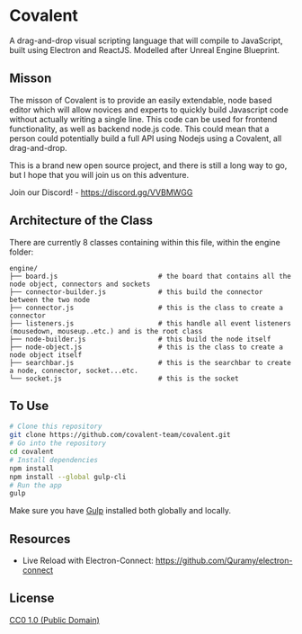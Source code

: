 # Covalent

A drag-and-drop visual scripting language that will compile to JavaScript, built using Electron and ReactJS. 
Modelled after Unreal Engine Blueprint. 

## Misson

The misson of Covalent is to provide an easily extendable, node based editor which will allow novices and experts to quickly build Javascript code without actually writing a single line. This code can be used for frontend functionality, as well as backend node.js code. This could mean that a person could potentially build a full API using Nodejs using a Covalent, all drag-and-drop.

This is a brand new open source project, and there is still a long way to go, but I hope that you will join us on this adventure.

Join our Discord! - https://discord.gg/VVBMWGG

## Architecture of the Class 
There are currently 8 classes containing within this file, within the engine folder:  

    engine/
    ├── board.js                         # the board that contains all the node object, connectors and sockets 
    ├── connector-builder.js             # this build the connector between the two node 
    ├── connector.js                     # this is the class to create a connector 
    ├── listeners.js                     # this handle all event listeners (mousedown, mouseup..etc.) and is the root class 
    ├── node-builder.js                  # this build the node itself             
    ├── node-object.js                   # this is the class to create a node object itself 
    ├── searchbar.js                     # this is the searchbar to create a node, connector, socket...etc. 
    └── socket.js                        # this is the socket 
    

## To Use
```bash
# Clone this repository
git clone https://github.com/covalent-team/covalent.git 
# Go into the repository
cd covalent 
# Install dependencies
npm install 
npm install --global gulp-cli 
# Run the app
gulp 
```
Make sure you have [Gulp](https://github.com/gulpjs/gulp/blob/v3.9.1/docs/getting-started.md) installed both globally and locally. 

## Resources 
- Live Reload with Electron-Connect: https://github.com/Quramy/electron-connect  


## License

[CC0 1.0 (Public Domain)](LICENSE.md)
